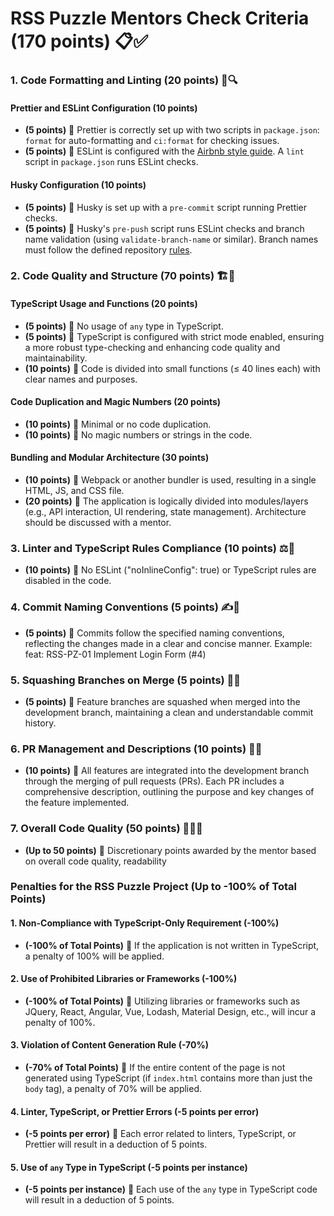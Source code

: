 # RSS Puzzle Mentors Check Criteria (170 points) 📋✅

### 1. Code Formatting and Linting (20 points) 🎨🔍

#### Prettier and ESLint Configuration (10 points)

- **(5 points)** 🎯 Prettier is correctly set up with two scripts in `package.json`: `format` for auto-formatting and `ci:format` for checking issues.
- **(5 points)** 🎯 ESLint is configured with the [Airbnb style guide](https://github.com/airbnb/javascript). A `lint` script in `package.json` runs ESLint checks.

#### Husky Configuration (10 points)

- **(5 points)** 🎯 Husky is set up with a `pre-commit` script running Prettier checks.
- **(5 points)** 🎯 Husky's `pre-push` script runs ESLint checks and branch name validation (using `validate-branch-name` or similar). Branch names must follow the defined repository [rules](./RepositoryRules.md).

### 2. Code Quality and Structure (70 points) 🏗️🧐

#### TypeScript Usage and Functions (20 points)

- **(5 points)** 🎯 No usage of `any` type in TypeScript.
- **(5 points)** 🎯 TypeScript is configured with strict mode enabled, ensuring a more robust type-checking and enhancing code quality and maintainability.
- **(10 points)** 🎯 Code is divided into small functions (≤ 40 lines each) with clear names and purposes.

#### Code Duplication and Magic Numbers (20 points)

- **(10 points)** 🎯 Minimal or no code duplication.
- **(10 points)** 🎯 No magic numbers or strings in the code.

#### Bundling and Modular Architecture (30 points)

- **(10 points)** 🎯 Webpack or another bundler is used, resulting in a single HTML, JS, and CSS file.
- **(20 points)** 🎯 The application is logically divided into modules/layers (e.g., API interaction, UI rendering, state management). Architecture should be discussed with a mentor.

### 3. Linter and TypeScript Rules Compliance (10 points) ⚖️🚫

- **(10 points)** 🎯 No ESLint ("noInlineConfig": true) or TypeScript rules are disabled in the code.

### 4. Commit Naming Conventions (5 points) ✍️📏

- **(5 points)** 🎯 Commits follow the specified naming conventions, reflecting the changes made in a clear and concise manner. Example: feat: RSS-PZ-01 Implement Login Form (#4)

### 5. Squashing Branches on Merge (5 points) 🌿🔨

- **(5 points)** 🎯 Feature branches are squashed when merged into the development branch, maintaining a clean and understandable commit history.

### 6. PR Management and Descriptions (10 points) 🔄📝

- **(10 points)** 🎯 All features are integrated into the development branch through the merging of pull requests (PRs). Each PR includes a comprehensive description, outlining the purpose and key changes of the feature implemented.

### 7. Overall Code Quality (50 points) 🌟👨‍💻

- **(Up to 50 points)** 🎯 Discretionary points awarded by the mentor based on overall code quality, readability

### Penalties for the RSS Puzzle Project (Up to -100% of Total Points)

#### 1. Non-Compliance with TypeScript-Only Requirement (-100%)

- **(-100% of Total Points)** 🚫 If the application is not written in TypeScript, a penalty of 100% will be applied.

#### 2. Use of Prohibited Libraries or Frameworks (-100%)

- **(-100% of Total Points)** 🚫 Utilizing libraries or frameworks such as JQuery, React, Angular, Vue, Lodash, Material Design, etc., will incur a penalty of 100%.

#### 3. Violation of Content Generation Rule (-70%)

- **(-70% of Total Points)** 🚫 If the entire content of the page is not generated using TypeScript (if `index.html` contains more than just the `body` tag), a penalty of 70% will be applied.

#### 4. Linter, TypeScript, or Prettier Errors (-5 points per error)

- **(-5 points per error)** 🚫 Each error related to linters, TypeScript, or Prettier will result in a deduction of 5 points.

#### 5. Use of `any` Type in TypeScript (-5 points per instance)

- **(-5 points per instance)** 🚫 Each use of the `any` type in TypeScript code will result in a deduction of 5 points.
